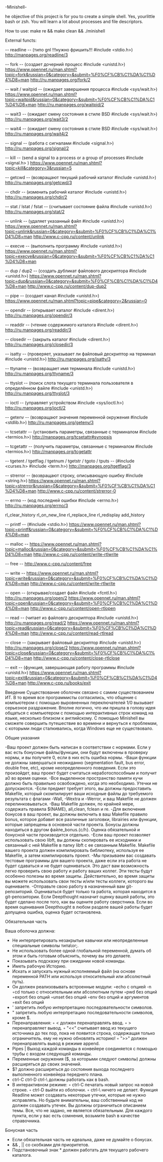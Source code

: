 -Minishell-

he objective of this project is for you to create a simple shell.
Yes, yourlittle bash or zsh.
You will learn a lot about processes and file descriptors.


How to use:		make re && make clean && ./minishell

External functs:

-- readline -- (типо gnl !!!нужно фришить!!! #include <stdio.h>)
http://manpages.org/readline/3

-- fork -- (создает дочерний процесс #include <unistd.h>)
https://www.opennet.ru/man.shtml?topic=fork&russian=0&category=&submit=%F0%CF%CB%C1%DA%C1%D4%D8+man
http://ru.manpages.org/fork/2

-- wait / waitpid -- (ожидает завершения процесса  #include <sys/wait.h>)
https://www.opennet.ru/man.shtml?topic=waitpid&russian=0&category=&submit=%F0%CF%CB%C1%DA%C1%D4%D8+man
http://ru.manpages.org/waitpid/2

-- wait3 -- (ожидает смену состояния в стиле BSD #include <sys/wait.h>)
http://ru.manpages.org/wait3/2

-- wait4 -- (ожидает смену состояния в стиле BSD #include <sys/wait.h>)
http://ru.manpages.org/wait4/2

-- signal -- (работа с сигналами #include <signal.h>)
http://ru.manpages.org/signal/2

-- kill -- (send a signal to a process or a group of processes #include <signal.h> )
https://www.opennet.ru/man.shtml?topic=kill&category=3&russian=5

-- getcwd -- (возвращают текущий рабочий каталог #include <unistd.h>)
http://ru.manpages.org/getcwd/3

-- chdir -- (изменить рабочий каталог #include <unistd.h>)
http://ru.manpages.org/chdir/2

-- stat / lstat / fstat -- (считывает состояние файла #include <unistd.h>)
http://ru.manpages.org/stat/2

-- unlink -- (удаляет указанный файл #include <unistd.h>)
https://www.opennet.ru/man.shtml?topic=unlink&russian=0&category=&submit=%F0%CF%CB%C1%DA%C1%D4%D8+man
http://www.c-cpp.ru/content/unlink

-- execve -- (выполнить программу #include <unistd.h>)
https://www.opennet.ru/man.shtml?topic=execve&russian=0&category=&submit=%F0%CF%CB%C1%DA%C1%D4%D8+man

-- dup / dup2 -- (создать дубликат файлового дескриптора #include <unistd.h>)
https://www.opennet.ru/man.shtml?topic=dup&russian=0&category=&submit=%F0%CF%CB%C1%DA%C1%D4%D8+man
http://www.c-cpp.ru/content/dup-dup2

-- pipe -- (создает канал #include <unistd.h>)
https://www.opennet.ru/man.shtml?topic=pipe&category=2&russian=0

-- opendir -- (открывает каталог #include <dirent.h>)
http://ru.manpages.org/opendir/3

-- readdir -- (чтение содержимого каталога #include <dirent.h>)
http://ru.manpages.org/readdir/3

-- closedir -- (закрыть каталог #include <dirent.h>)
http://ru.manpages.org/closedir/3

-- isatty -- (проверяет, указывает ли файловый дескриптор на терминал #include <unistd.h>)
http://ru.manpages.org/isatty/3

-- ttyname -- (возвращает имя терминала #include <unistd.h>)
http://ru.manpages.org/ttyname/3

-- ttyslot -- (поиск слота текущего терминала пользователя в определённом файле #include <unistd.h>)
http://ru.manpages.org/ttyslot/3

-- ioctl -- (управляет устройством  #include <sys/ioctl.h>)
http://ru.manpages.org/ioctl/2

-- getenv -- (возвращают значения переменной окружения #include <stdlib.h>)
http://ru.manpages.org/getenv/3

-- tcsetattr -- (установить параметры, связанные с терминалом  #include <termios.h>)
http://manpages.org/tcsetattr#synopsis

-- tcgetattr -- (получить параметры, связанные с терминалом #include <termios.h>)
http://manpages.org/tcgetattr

-- tgetent / tgetflag / tgetnum / tgetstr / tgoto / tputs -- (#include <curses.h>  #include <term.h>)
http://manpages.org/tgetflag/3

-- strerror -- (возвращают строку, описывающую ошибку #include <string.h>)
https://www.opennet.ru/man.shtml?topic=strerror&russian=0&category=&submit=%F0%CF%CB%C1%DA%C1%D4%D8+man
http://www.c-cpp.ru/content/strerror-0

-- errno -- (код последней ошибки #include <errno.h>)
http://ru.manpages.org/errno/3

rl_clear_history
rl_on_new_line
rl_replace_line
rl_redisplay
add_history

-- printf -- (#include <stdio.h>)
https://www.opennet.ru/man.shtml?topic=printf&russian=0&category=&submit=%F0%CF%CB%C1%DA%C1%D4%D8+man

-- malloc --
https://www.opennet.ru/man.shtml?topic=malloc&russian=0&category=&submit=%F0%CF%CB%C1%DA%C1%D4%D8+man
http://www.c-cpp.ru/content/write-rtlwrite

-- free --
http://www.c-cpp.ru/content/free

-- write --
https://www.opennet.ru/man.shtml?topic=write&russian=0&category=&submit=%F0%CF%CB%C1%DA%C1%D4%D8+man
http://www.c-cpp.ru/content/write-rtlwrite

-- open -- (открывае/создает файл  #include <fcntl.h>)
http://ru.manpages.org/open/2
https://www.opennet.ru/man.shtml?topic=open&russian=0&category=&submit=%F0%CF%CB%C1%DA%C1%D4%D8+man
http://www.c-cpp.ru/content/open-rtlopen

-- read -- (читает из файловго дескриптора #include <unistd.h>)
http://ru.manpages.org/read/2
https://www.opennet.ru/man.shtml?topic=read&russian=0&category=&submit=%F0%CF%CB%C1%DA%C1%D4%D8+man
http://www.c-cpp.ru/content/read-rtlread

-- close -- (закрывает файловый дескриптор #include <unistd.h>)
http://ru.manpages.org/close/2
https://www.opennet.ru/man.shtml?topic=close&russian=0&category=&submit=%F0%CF%CB%C1%DA%C1%D4%D8+man
http://www.c-cpp.ru/content/close-rtlclose

-- exit -- (функция, завершающая работу программы #include <unistd.h>)
https://www.opennet.ru/man.shtml?topic=exit&russian=0&category=&submit=%F0%CF%CB%C1%DA%C1%D4%D8+man
http://www.c-cpp.ru/books/exit



Введение
Существование оболочек связано с самим существованием ИТ. В то время все программисты согласились, что общение с
компьютером с помощью выровненных переключателей 1/0 вызывает серьезное раздражение. Вполне логично, что им пришла
в голову идея общаться с компьютером с помощью интерактивных строк команд на языке, несколько близком к английскому.
С помощью Minishell вы сможете совершить путешествие во времени и вернуться к проблемам, с которыми люди сталкивались,
когда Windows еще не существовало.


Общие указания

-Ваш проект должен быть написан в соответствии с нормами.  Если у вас есть бонусные файлы/функции, они будут включены в
проверку нормы, и вы получите 0, если в них есть ошибка нормы.
-Ваши функции не должны завершаться неожиданно (segmentation fault, bus error, double free, etc), кроме неопределенного
поведения.  Если это произойдет, ваш проект будет считаться неработоспособным и получит a0 во время оценки.
-Все выделенное пространство памяти кучи должно быть правильно освобождено, когда это необходимо. Утечки не допускаются.
-Если предмет требует этого, вы должны предоставить Makefile, который скомпилирует ваши исходные файлы до требуемого
результата с флагами -Wall, -Wextra и -Werror, и ваш Makefile не должен перелинковываться.
-Ваш Makefile должен, по крайней мере, содержать правила $(NAME), all,clean, fclean и re.
-Для включения бонусов в ваш проект, вы должны включить в ваш Makefile правило bonus, которое добавит все различные заголовки,
librairies или функции, которые запрещены в основной части проекта. Бонусы должны находиться в другом файле_bonus.{c/h}.
Оценка обязательной и бонусной части производится отдельно.
-Если ваш проект позволяет использовать свою libft, вы должны скопировать ее исходники и связанный с ней Makefile в папку libft с
ее связанным Makefile. Makefile вашего проекта должен компилировать библиотеку, используя ее Makefile, а затем компилировать проект.
-Мы призываем вас создавать тестовые программы для вашего проекта, даже если эта работа не будет сдаваться и не будет оцениваться.
Это даст вам возможность легко проверить свою работу и работу ваших коллег. Эти тесты будут особенно полезны во время защиты.
Действительно, во время защиты вы можете использовать свои тесты и/или тесты коллеги, которого вы оцениваете.
-Отправьте свою работу в назначенный вам git-репозиторий. Оцениваться будет только та работа, которая находится в git-репозитории.
Если Deepthought назначит оценку вашей работы, это будет сделано после того, как вы оцените работу сверстника. Если во время
оценивания Deepthought в любом разделе вашей работы будет допущена ошибка, оценка будет остановлена.


Обязательная часть

Ваша оболочка должна:
- Не интерпретировать незакрытые кавычки или неопределенные специальные символы типа\or;.
- Не использовать более одной глобальной переменной, думать об этом и быть готовым объяснить, почему вы это делаете.
- Показывать подсказку при ожидании новой команды.
- Иметь рабочую Историю.
- Искать и запускать нужный исполняемый файл (на основе переменной PATH или используя относительный или абсолютный путь).
- Он должен реализовывать встроенные модули:
   ◦echo с опцией -n
   ◦cd только с относительным или абсолютным путем
   ◦pwd без опций
   ◦export без опций
   ◦unset без опций
   ◦env без опций и аргументов
   ◦exit без опций
- ' запретить любую интерпретацию последовательности символов.
- " запретить любую интерпретацию последовательности символов, кроме $.
- Перенаправления:
   ◦ < должен перенаправлять ввод.
   ◦ > перенаправляет вывод.
   ◦ "<<" считывает ввод из текущего источника до тех пор, пока не появится строка, содержащая только ограничитель. ему не нужно обновлять историю!
   ◦ ">>" должен перенаправлять вывод в режиме append.
- Pipes | Выход каждой команды в конвейере соединяется с помощью трубы с входом следующей команды.
- Переменные окружения ($, за которыми следуют символы) должны расширяться до своих значений.
- $? должно расширяться до состояния выхода последнего выполненного конвейера переднего плана.
- ctrl-C ctrl-D ctrl-\ должны работать как в bash.
- В интерактивном режиме:
   ◦ ctrl-C печатать новый запрос на новой строке.
   ◦ ctrl-D выйти из оболочки.
   ◦ ctrl-\ ничего не делает.
Функция Readline может создавать некоторые утечки, которые не нужно исправлять. Но будьте внимательны, ваш собственный код не должен создавать утечек.
Вы должны ограничиться описанием темы. Все, что не задано, не является обязательным. Для каждого пункта, если у вас есть сомнения, возьмите bash в качестве справочника.


Бонусная часть
- Если обязательная часть не идеальна, даже не думайте о бонусах.
- && , || со скобками для приоритетов.
- Подстановочный знак * должен работать для текущего рабочего каталога.